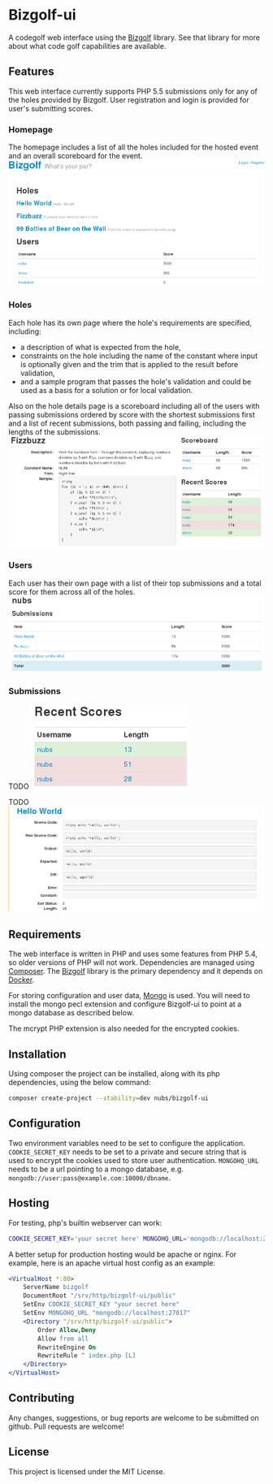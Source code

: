 # Bizgolf-ui
A codegolf web interface using the [Bizgolf](https://github.com/nubs/bizgolf) library.  See that library for more about what code golf capabilities are available.

## Features
This web interface currently supports PHP 5.5 submissions only for any of the holes provided by Bizgolf.  User registration and login is provided for user's submitting scores.

### Homepage
The homepage includes a list of all the holes included for the hosted event and an overall scoreboard for the event.
![Homepage](docs/screenshots/homepage.png)

### Holes
Each hole has its own page where the hole's requirements are specified, including:
* a description of what is expected from the hole,
* constraints on the hole including the name of the constant where input is optionally given and the trim that is applied to the result before validation,
* and a sample program that passes the hole's validation and could be used as a basis for a solution or for local validation.

Also on the hole details page is a scoreboard including all of the users with passing submissions ordered by score with the shortest submissions first and a list of recent submissions, both passing and failing, including the lengths of the submissions.
![Hole Details](docs/screenshots/hole.png)

### Users
Each user has their own page with a list of their top submissions and a total score for them across all of the holes.
![User Details](docs/screenshots/user.png)

### Submissions
TODO
![Authenticated Hole Details](docs/screenshots/hole-authenticated.png)

TODO
![Submission Details](docs/screenshots/submission.png)

## Requirements
The web interface is written in PHP and uses some features from PHP 5.4, so older versions of PHP will not work.  Dependencies are managed using [Composer](http://getcomposer.org).  The [Bizgolf](https://github.com/nubs/bizgolf) library is the primary dependency and it depends on [Docker](http://www.docker.io).

For storing configuration and user data, [Mongo](http://www.mongodb.org) is used.  You will need to install the mongo pecl extension and configure Bizgolf-ui to point at a mongo database as described below.

The mcrypt PHP extension is also needed for the encrypted cookies.

## Installation
Using composer the project can be installed, along with its php dependencies, using the below command:

```bash
composer create-project --stability=dev nubs/bizgolf-ui
```

## Configuration
Two environment variables need to be set to configure the application.  `COOKIE_SECRET_KEY` needs to be set to a private and secure string that is used to encrypt the cookies used to store user authentication.  `MONGOHQ_URL` needs to be a url pointing to a mongo database, e.g. `mongodb://user:pass@example.com:10000/dbname`.

## Hosting
For testing, php's builtin webserver can work:
```bash
COOKIE_SECRET_KEY='your secret here' MONGOHQ_URL='mongodb://localhost:27017' php --server localhost:8000 --docroot public
```

A better setup for production hosting would be apache or nginx.  For example, here is an apache virtual host config as an example:
```apache
<VirtualHost *:80>
    ServerName bizgolf
    DocumentRoot "/srv/http/bizgolf-ui/public"
    SetEnv COOKIE_SECRET_KEY "your secret here"
    SetEnv MONGOHQ_URL "mongodb://localhost:27017"
    <Directory "/srv/http/bizgolf-ui/public">
        Order Allow,Deny
        Allow from all
        RewriteEngine On
        RewriteRule ^ index.php [L]
    </Directory>
</VirtualHost>
```

## Contributing
Any changes, suggestions, or bug reports are welcome to be submitted on github. Pull requests are welcome!

## License
This project is licensed under the MIT License.
